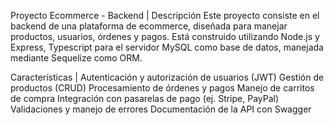 Proyecto Ecommerce - Backend |
Descripción
Este proyecto consiste en el backend de una plataforma de ecommerce, diseñada para manejar productos, usuarios, órdenes y pagos. Está construido utilizando Node.js y Express, Typescript para el servidor MySQL como base de datos, manejada mediante Sequelize como ORM.

Características |
Autenticación y autorización de usuarios (JWT)
Gestión de productos (CRUD)
Procesamiento de órdenes y pagos
Manejo de carritos de compra
Integración con pasarelas de pago (ej. Stripe, PayPal)
Validaciones y manejo de errores
Documentación de la API con Swagger
